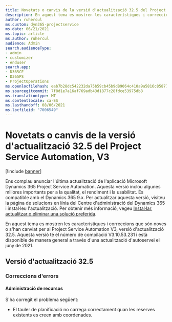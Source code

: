 ```yaml
---
title: Novetats o canvis de la versió d'actualització 32.5 del Project Service Automation, V3
description: En aquest tema es mostren les característiques i correccions disponibles al Project Service Automation V3, versió d'actualització 32.5.
author: ruhercul
ms.custom: dyn365-projectservice
ms.date: 06/21/2021
ms.topic: article
ms.author: ruhercul
audience: Admin
search.audienceType:
- admin
- customizer
- enduser
search.app:
- D365CE
- D365PS
- ProjectOperations
ms.openlocfilehash: eab7b28dc542232da75b59cb45b9d89064c410a9a5816c8587783140daf54f46
ms.sourcegitcommit: 7f8d1e7a16af769adb43d1877c28fdce53975db8
ms.translationtype: MT
ms.contentlocale: ca-ES
ms.lasthandoff: 08/06/2021
ms.locfileid: "7006549"
---
```

# <a name="whats-new-or-changed-in-project-service-automation-update-release-325-v3"></a>Novetats o canvis de la versió d'actualització 32.5 del Project Service Automation, V3

[!include [banner](../includes/psa-now-project-operations.md)]

Ens complau anunciar l'última actualització de l'aplicació Microsoft Dynamics 365 Project Service Automation. Aquesta versió inclou algunes millores importants per a la qualitat, el rendiment i la usabilitat. És compatible amb el Dynamics 365 9.x. Per actualitzar aquesta versió, visiteu la pàgina de solucions en línia del Centre d'administració del Dynamics 365 i instal·leu l'actualització. Per obtenir més informació, vegeu [Instal·lar, actualitzar o eliminar una solució preferida](/power-platform/admin/install-remove-preferred-solution).

En aquest tema es mostren les característiques i correccions que són noves o s'han canviat per al Project Service Automation V3, versió d'actualització 32.5. Aquesta versió té el número de compilació V3.10.53.231 i està disponible de manera general a través d'una actualització d'autoservei el juny de 2021.

## <a name="update-release-325"></a>Versió d'actualització 32.5

### <a name="bug-fixes"></a>Correccions d'errors

#### <a name="resource-management"></a>Administració de recursos

S'ha corregit el problema següent:

- El tauler de planificació no carrega correctament quan les reserves existents es creen amb coordenades.

